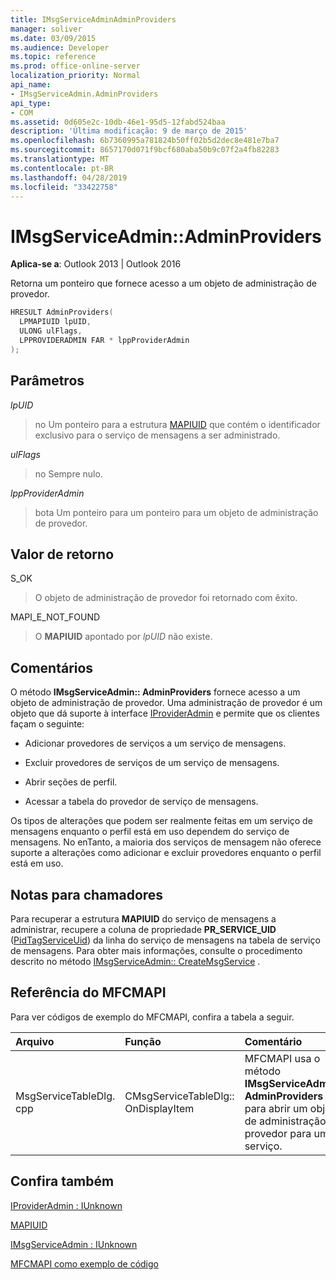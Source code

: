 ```yaml
---
title: IMsgServiceAdminAdminProviders
manager: soliver
ms.date: 03/09/2015
ms.audience: Developer
ms.topic: reference
ms.prod: office-online-server
localization_priority: Normal
api_name:
- IMsgServiceAdmin.AdminProviders
api_type:
- COM
ms.assetid: 0d605e2c-10db-46e1-95d5-12fabd524baa
description: 'Última modificação: 9 de março de 2015'
ms.openlocfilehash: 6b7360995a781824b50ff02b5d2dec8e481e7ba7
ms.sourcegitcommit: 8657170d071f9bcf680aba50b9c07f2a4fb82283
ms.translationtype: MT
ms.contentlocale: pt-BR
ms.lasthandoff: 04/28/2019
ms.locfileid: "33422758"
---
```

# <a name="imsgserviceadminadminproviders"></a>IMsgServiceAdmin::AdminProviders

  
  
**Aplica-se a**: Outlook 2013 | Outlook 2016 
  
Retorna um ponteiro que fornece acesso a um objeto de administração de provedor.
  
```cpp
HRESULT AdminProviders(
  LPMAPIUID lpUID,
  ULONG ulFlags,
  LPPROVIDERADMIN FAR * lppProviderAdmin
);
```

## <a name="parameters"></a>Parâmetros

 _lpUID_
  
> no Um ponteiro para a estrutura [MAPIUID](mapiuid.md) que contém o identificador exclusivo para o serviço de mensagens a ser administrado. 
    
 _ulFlags_
  
> no Sempre nulo. 
    
 _lppProviderAdmin_
  
> bota Um ponteiro para um ponteiro para um objeto de administração de provedor.
    
## <a name="return-value"></a>Valor de retorno

S_OK 
  
> O objeto de administração de provedor foi retornado com êxito.
    
MAPI_E_NOT_FOUND 
  
> O **MAPIUID** apontado por _lpUID_ não existe. 
    
## <a name="remarks"></a>Comentários

O método **IMsgServiceAdmin:: AdminProviders** fornece acesso a um objeto de administração de provedor. Uma administração de provedor é um objeto que dá suporte à interface [IProviderAdmin](iprovideradminiunknown.md) e permite que os clientes façam o seguinte: 
  
- Adicionar provedores de serviços a um serviço de mensagens.
    
- Excluir provedores de serviços de um serviço de mensagens.
    
- Abrir seções de perfil.
    
- Acessar a tabela do provedor de serviço de mensagens.
    
Os tipos de alterações que podem ser realmente feitas em um serviço de mensagens enquanto o perfil está em uso dependem do serviço de mensagens. No enTanto, a maioria dos serviços de mensagem não oferece suporte a alterações como adicionar e excluir provedores enquanto o perfil está em uso.
  
## <a name="notes-to-callers"></a>Notas para chamadores

Para recuperar a estrutura **MAPIUID** do serviço de mensagens a administrar, recupere a coluna de propriedade **PR_SERVICE_UID** ([PidTagServiceUid](pidtagserviceuid-canonical-property.md)) da linha do serviço de mensagens na tabela de serviço de mensagens. Para obter mais informações, consulte o procedimento descrito no método [IMsgServiceAdmin:: CreateMsgService](imsgserviceadmin-createmsgservice.md) . 
  
## <a name="mfcmapi-reference"></a>Referência do MFCMAPI

Para ver códigos de exemplo do MFCMAPI, confira a tabela a seguir.
  
|**Arquivo**|**Função**|**Comentário**|
|:-----|:-----|:-----|
|MsgServiceTableDlg. cpp  <br/> |CMsgServiceTableDlg:: OnDisplayItem  <br/> |MFCMAPI usa o método **IMsgServiceAdmin:: AdminProviders** para abrir um objeto de administração de provedor para um serviço.  <br/> |
   
## <a name="see-also"></a>Confira também



[IProviderAdmin : IUnknown](iprovideradminiunknown.md)
  
[MAPIUID](mapiuid.md)
  
[IMsgServiceAdmin : IUnknown](imsgserviceadminiunknown.md)


[MFCMAPI como exemplo de código](mfcmapi-as-a-code-sample.md)

